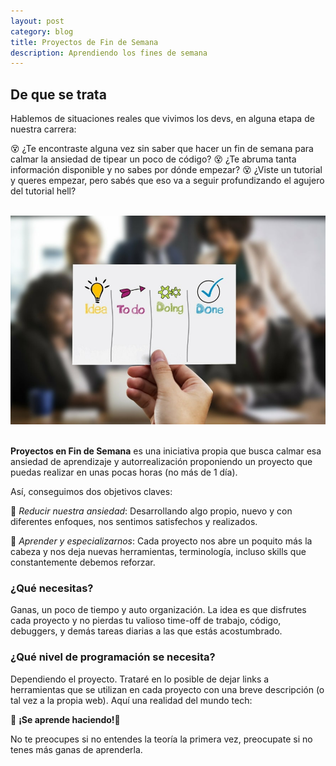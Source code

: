 ```yaml
---
layout: post
category: blog
title: Proyectos de Fin de Semana
description: Aprendiendo los fines de semana
---
```


## De que se trata

Hablemos de situaciones reales que vivimos los devs, en alguna etapa de nuestra carrera:

😵 ¿Te encontraste alguna vez sin saber que hacer un fin de semana para calmar la ansiedad de tipear un poco de código?
😵 ¿Te abruma tanta información disponible y no sabes por dónde empezar?
😵 ¿Viste un tutorial y queres empezar, pero sabés que eso va a seguir profundizando el agujero del tutorial hell?

&nbsp;
<img  src="../images/todo.jpg"  alt="TODO">
&nbsp;
&nbsp;

**Proyectos en Fin de Semana** es una iniciativa propia que busca calmar esa ansiedad de aprendizaje y autorrealización proponiendo un proyecto que puedas realizar en unas pocas horas (no más de 1 día).



Así, conseguimos dos objetivos claves:

🎯 *Reducir nuestra ansiedad*: Desarrollando algo propio, nuevo y con diferentes enfoques, nos sentimos satisfechos y realizados.

🎯 *Aprender y especializarnos*: Cada proyecto nos abre un poquito más la cabeza y nos deja nuevas herramientas, terminología, incluso skills que constantemente debemos reforzar.


### ¿Qué necesitas?
Ganas, un poco de tiempo y auto organización. La idea es que disfrutes cada proyecto y no pierdas tu valioso time-off de trabajo, código, debuggers, y demás tareas diarias a las que estás acostumbrado.

### ¿Qué nivel de programación se necesita?
Dependiendo el proyecto. Trataré en lo posible de dejar links a herramientas que se utilizan en cada proyecto con una breve descripción (o tal vez a la propia web).
Aquí una realidad del mundo tech:

🚀 **¡Se aprende haciendo!**🚀

No te preocupes si no entendes la teoría la primera vez, preocupate si no tenes más ganas de aprenderla.
